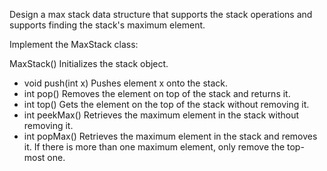 Design a max stack data structure that supports the stack operations and supports finding the stack's maximum element.

Implement the MaxStack class:

MaxStack() Initializes the stack object.
* void push(int x) Pushes element x onto the stack.
* int pop() Removes the element on top of the stack and returns it.
* int top() Gets the element on the top of the stack without removing it.
* int peekMax() Retrieves the maximum element in the stack without removing it.
* int popMax() Retrieves the maximum element in the stack and removes it. If there is more than one maximum element, only remove the top-most one.